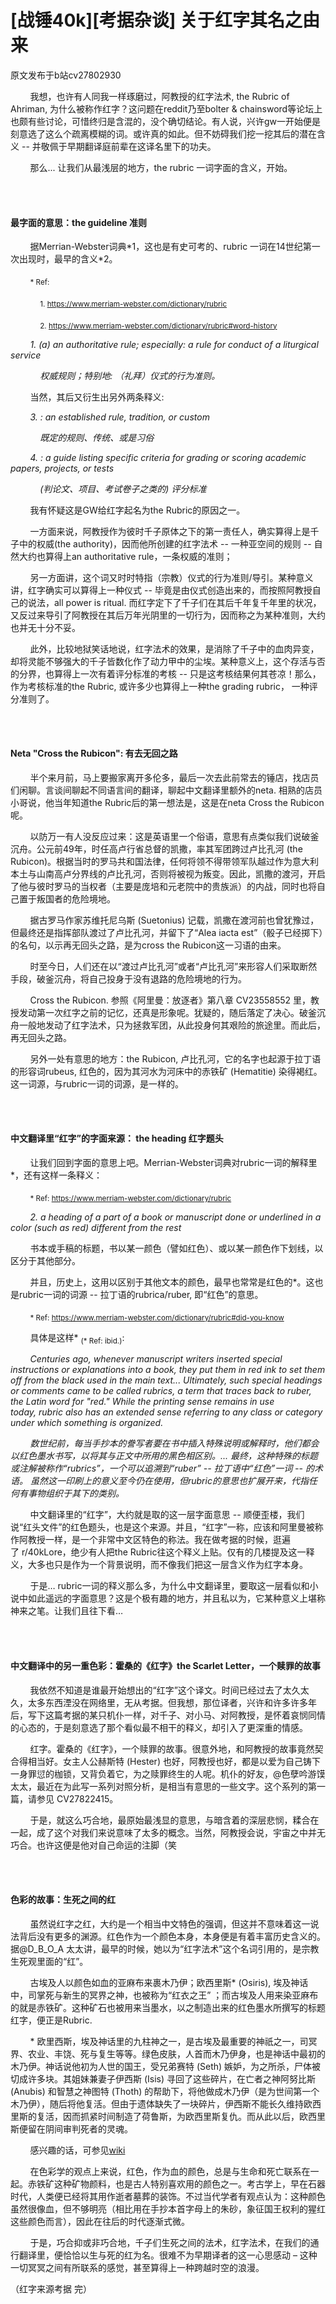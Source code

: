 # [战锤40k][考据杂谈] 关于红字其名之由来

原文发布于b站cv27802930

        我想，也许有人同我一样琢磨过，阿教授的红字法术, the Rubric of Ahriman, 为什么被称作红字？这问题在reddit乃至bolter & chainsword等论坛上也颇有些讨论，可惜终归是含混的，没个确切结论。有人说，兴许gw一开始便是刻意选了这么个疏离模糊的词。或许真的如此。但不妨碍我们挖一挖其后的潜在含义 -- 并敬佩于早期翻译庭前辈在这译名里下的功夫。

        那么... 让我们从最浅层的地方，the rubric 一词字面的含义，开始。

<br><br/>

#### 最字面的意思：the guideline 准则

        据Merrian-Webster词典\*1，这也是有史可考的、rubric 一词在14世纪第一次出现时，最早的含义\*2。

        <sub>* Ref: </sub>
        
            <sub>1. https://www.merriam-webster.com/dictionary/rubric</sub>

            <sub>2. https://www.merriam-webster.com/dictionary/rubric#word-history</sub>

        *1. \(a\) an authoritative rule; especially: a rule for conduct of a liturgical service*

            *权威规则；特别地: （礼拜）仪式的行为准则。*

        当然，其后又衍生出另外两条释义:

        *3. : an established rule, tradition, or custom*

            *既定的规则、传统、或是习俗*

        *4. : a guide listing specific criteria for grading or scoring academic papers, projects, or tests*

            *\(判论文、项目、考试卷子之类的\) 评分标准*

        我有怀疑这是GW给红字起名为the Rubric的原因之一。

        一方面来说，阿教授作为彼时千子原体之下的第一责任人，确实算得上是千子中的权威\(the authority\)，因而他所创建的红字法术 -- 一种亚空间的规则 -- 自然大约也算得上an authoritative rule，一条权威的准则；

        另一方面讲，这个词又时时特指（宗教）仪式的行为准则/导引。某种意义讲，红字确实可以算得上一种仪式 -- 毕竟是由仪式创造出来的，而按照阿教授自己的说法，all power is ritual. 而红字定下了千子们在其后千年复千年里的状况，又反过来导引了阿教授在其后万年光阴里的一切行为，因而称之为某种准则，大约也并无十分不妥。

        此外，比较地狱笑话地说，红字法术的效果，是消除了千子中的血肉异变，却将灵能不够强大的千子皆数化作了动力甲中的尘埃。某种意义上，这个存活与否的分界，也算得上一次有着评分标准的考核 -- 只是这考核结果何其苍凉！那么，作为考核标准的the Rubric, 或许多少也算得上一种the grading rubric， 一种评分准则了。

<br></br>

#### Neta "Cross the Rubicon": 有去无回之路

        半个来月前，马上要搬家离开多伦多，最后一次去此前常去的锤店，找店员们闲聊。言谈间聊起不同语言间的翻译，聊起中文翻译里额外的neta. 相熟的店员小哥说，他当年知道the Rubric后的第一想法是，这是在neta Cross the Rubicon呢。

        以防万一有人没反应过来：这是英语里一个俗语，意思有点类似我们说破釜沉舟。公元前49年，时任高卢行省总督的凯撒，率其军团跨过卢比孔河 \(the Rubicon\)。根据当时的罗马共和国法律，任何将领不得带领军队越过作为意大利本土与山南高卢分界线的卢比孔河，否则将被视为叛变。因此，凯撒的渡河，开启了他与彼时罗马的当权者（主要是庞培和元老院中的贵族派）的内战，同时也将自己置于叛国者的危险境地。

        据古罗马作家苏维托尼乌斯 \(Suetonius\) 记载，凯撒在渡河前也曾犹豫过，但最终还是指挥部队渡过了卢比孔河，并留下了“Alea iacta est”（骰子已经掷下）的名句，以示再无回头之路，是为cross the Rubicon这一习语的由来。

        时至今日，人们还在以“渡过卢比孔河”或者“卢比孔河”来形容人们采取断然手段，破釜沉舟，将自己投身于没有退路的危险境地的行为。

        Cross the Rubicon. 参照《阿里曼：放逐者》第八章 CV23558552 里，教授发动第一次红字之前的记忆，还真是形象呢。犹疑的，随后落定了决心。破釜沉舟一般地发动了红字法术，只为拯救军团，从此投身何其艰险的旅途里。而此后，再无回头之路。

        另外一处有意思的地方：the Rubicon, 卢比孔河，它的名字也起源于拉丁语的形容词rubeus, 红色的，因为其河水为河床中的赤铁矿 \(Hematitie\) 染得褐红。这一词源，与rubric一词的词源，是一样的。

<br></br>

#### 中文翻译里“红字”的字面来源： the heading 红字题头

        让我们回到字面的意思上吧。Merrian-Webster词典对rubric一词的解释里*，还有这样一条释义：

        <sub>* Ref: https://www.merriam-webster.com/dictionary/rubric</sub>

        *2. a heading of a part of a book or manuscript done or underlined in a color (such as red) different from the rest*

        书本或手稿的标题，书以某一颜色（譬如红色）、或以某一颜色作下划线，以区分于其他部分。

        并且，历史上，这用以区别于其他文本的颜色，最早也常常是红色的*。这也是rubric一词的词源 -- 拉丁语的rubrica/ruber, 即“红色”的意思。

        <sub>* Ref: https://www.merriam-webster.com/dictionary/rubric#did-you-know</sub>

        具体是这样* <sub>\(* Ref: ibid.\)</sub>:

        *Centuries ago, whenever manuscript writers inserted special instructions or explanations into a book, they put them in red ink to set them off from the black used in the main text... Ultimately, such special headings or comments came to be called rubrics, a term that traces back to ruber, the Latin word for "red." While the printing sense remains in use today, rubric also has an extended sense referring to any class or category under which something is organized.*

        *数世纪前，每当手抄本的誊写者要在书中插入特殊说明或解释时，他们都会以红色墨水书写，以将其与正文中所用的黑色相区别。... 最终，这种特殊的标题或注解被称作“rubrics”，一个可以追溯到“ruber” -- 拉丁语中“红色”一词 -- 的术语。 虽然这一印刷上的意义至今仍在使用，但rubric的意思也扩展开来，代指任何有事物组织于其下的类别。*

        中文翻译里的“红字”，大约就是取的这一层字面意思 -- 顺便歪楼，我们说“红头文件”的红色题头，也是这个来源。并且，“红字”一称，应该和阿里曼被称作阿教授一样，是一个非常中文区特色的称法。我在做考据的时候，逛遍了 r/40kLore，绝少有人把the Rubric往这个释义上贴。仅有的几楼提及这一释义，大多也只是作为一个背景说明，而不像我们把这一层含义作为红字本身。

        于是… rubric一词的释义那么多，为什么中文翻译里，要取这一层看似和小说中如此遥远的字面意思？这是个极有趣的地方，并且私以为，它某种意义上堪称神来之笔。让我们且往下看… 

<br></br>

#### 中文翻译中的另一重色彩：霍桑的《红字》the Scarlet Letter，一个赎罪的故事

        我依然不知道是谁最开始想出的“红字”这个译文。时间已经过去了太久太久，太多东西湮没在网络里，无从考据。但我想，那位译者，兴许和许多许多年后，写下这篇考据的某只机仆一样，对千子、对小马、对阿教授，是怀着哀悯同情的心态的，于是刻意选了那个看似最不相干的释义，却引入了更深重的情感。

        红字。霍桑的《红字》，一个赎罪的故事。很意外地，和阿教授的故事竟然契合得相当好。女主人公赫斯特 (Hester) 也好，阿教授也好，都是以爱为自己铸下一身罪愆的枷锁，又背负着它，为之赎罪终生的人呢。机仆的好友，@色孽吟游馍 太太，最近在为此写一系列对照分析，是相当有意思的一些文字。这个系列的第一篇，请参见 CV27822415。

        于是，就这么巧合地，最原始最浅显的意思，与暗含着的深层悲悯，糅合在一起，成了这个对我们来说意味了太多的概念。当然，阿教授会说，宇宙之中并无巧合。也许这便是他对自己命运的注脚（笑

<br></br>

#### 色彩的故事：生死之间的红

        虽然说红字之红，大约是一个相当中文特色的强调，但这并不意味着这一说法背后没有更多的渊源。红色作为一个颜色本身，本身便是有着丰富历史含义的。据@D_B_O_A 太太讲，最早的时候，她以为“红字法术”这个名词引用的，是宗教生死观里面的“红”。

        古埃及人以颜色如血的亚麻布来裹木乃伊；欧西里斯* \(Osiris\), 埃及神话中，司掌死与新生的冥界之神，也被称为“红衣之王” ；而古埃及人用来染亚麻布的就是赤铁矿。这种矿石也被用来当墨水，以之制造出来的红色墨水所撰写的标题红字，便正是Rubric.

        * 欧里西斯，埃及神话里的九柱神之一，是古埃及最重要的神祇之一，司冥界、农业、丰饶、死与复生等等。绿色皮肤，人首而木乃伊身，也是神话中最初的木乃伊。神话说他初为人世的国王，受兄弟赛特 \(Seth\) 嫉妒，为之所杀，尸体被切成许多块。其姐妹兼妻子伊西斯 \(Isis\) 寻回了这些碎片，在亡者之神阿努比斯 \(Anubis\) 和智慧之神图特 \(Thoth\) 的帮助下，将他做成木乃伊（是为世间第一个木乃伊），随后将他复活。但由于遗体缺失了一块碎片，伊西斯不能长久维持欧西里斯的复活，因而抓紧时间制造了荷鲁斯，为欧西里斯复仇。而从此以后，欧西里斯便留在阴间审判死者的灵魂。

        感兴趣的话，可参见[wiki](https://en.wikipedia.org/wiki/Osiris)

        在色彩学的观点上来说，红色，作为血的颜色，总是与生命和死亡联系在一起。赤铁矿这种矿物颜料，也是古人特别喜欢用的颜色之一。考古学上，早在石器时代，人类便已经将其用作逝者墓葬的装饰。不过当代学者有观点认为：这种颜色虽然很像血，但不够明亮（相比用在手抄本首字母上的朱砂，象征国王权利的猩红这些颜色而言），因此在往后的时代逐渐式微。

        于是，巧合抑或非巧合地，千子们生死之间的法术，红字法术，在我们的通行翻译里，便恰恰以生与死的红为名。很难不为早期译者的这一心思感动 – 这种一切冥冥之间有所联系的感觉，甚至算得上一种跨越时空的浪漫。



（红字来源考据 完）
